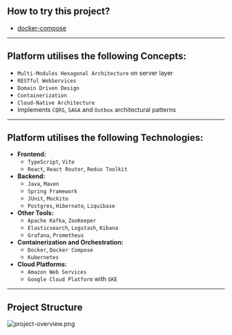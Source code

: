 ## How to try this project?
- [docker-compose](infrastructure/docker-compose/HELP.md)

---

## Platform utilises the following Concepts:
- `Multi-Modules Hexagonal Architecture` on server layer
- `RESTful WebServices`
- `Domain Driven Design`
- `Containerization`
- `Cloud-Native Architecture`
- Implements `CQRS`, `SAGA` and `Outbox` architectural patterns

---

## Platform utilises the following Technologies:
- **Frontend:**
    - `TypeScript`, `Vite`
    - `React`, `React Router`, `Redux Toolkit`
- **Backend:**
    - `Java`, `Maven`
    - `Spring Framework`
    - `JUnit`, `Mockito`
    - `Postgres`, `Hibernate`, `Liquibase`
- **Other Tools:**
    - `Apache Kafka`, `ZooKeeper`
    - `Elasticsearch`, `Logstash`, `Kibana`
    - `Grafana`, `Prometheus`
- **Containerization and Orchestration:**
    - `Docker`, `Docker Compose`
    - `Kubernetes`
- **Cloud Platforms:**
    - `Amazon Web Services`
    - `Google Cloud Platform` with `GKE`

--- 

## Project Structure
![project-overview.png](imgs/project-overview.png)

